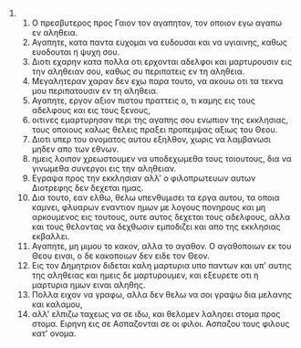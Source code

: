 <ol>
  <li>
    <ol>
      <li>Ο πρεσβυτερος προς Γαιον τον αγαπητον, τον οποιον εγω αγαπω εν αληθεια.</li>
      <li>Αγαπητε, κατα παντα ευχομαι να ευδουσαι και να υγιαινης, καθως ευοδουται η ψυχη σου.</li>
      <li>Διοτι εχαρην κατα πολλα οτι ερχονται αδελφοι και μαρτυρουσιν εις την αληθειαν σου, καθως συ περιπατεις εν τη αληθεια.</li>
      <li>Μεγαλητεραν χαραν δεν εχω παρα τουτο, να ακουω οτι τα τεκνα μου περιπατουσιν εν τη αληθεια.</li>
      <li>Αγαπητε, εργον αξιον πιστου πραττεις ο, τι καμης εις τους αδελφους και εις τους ξενους,</li>
      <li>οιτινες εμαρτυρησαν περι της αγαπης σου ενωπιον της εκκλησιας, τους οποιους καλως θελεις πραξει προπεμψας αξιως του Θεου.</li>
      <li>Διοτι υπερ του ονοματος αυτου εξηλθον, χωρις να λαμβανωσι μηδεν απο των εθνων.</li>
      <li>ημεις λοιπον χρεωστουμεν να υποδεχωμεθα τους τοιουτους, δια να γινωμεθα συνεργοι εις την αληθειαν.</li>
      <li>Εγραψα προς την εκκλησιαν αλλ' ο φιλοπρωτευων αυτων Διοτρεφης δεν δεχεται ημας.</li>
      <li>Δια τουτο, εαν ελθω, θελω υπενθυμισει τα εργα αυτου, τα οποια καμνει, φλυαρων εναντιον ημων με λογους πονηρους και μη αρκουμενος εις τουτους, ουτε αυτος δεχεται τους αδελφους, αλλα και τους θελοντας να δεχθωσιν εμποδιζει και απο της εκκλησιας εκβαλλει.</li>
      <li>Αγαπητε, μη μιμου το κακον, αλλα το αγαθον. Ο αγαθοποιων εκ του Θεου ειναι, ο δε κακοποιων δεν ειδε τον Θεον.</li>
      <li>Εις τον Δημητριον διδεται καλη μαρτυρια υπο παντων και υπ' αυτης της αληθειας και ημεις δε μαρτυρουμεν, και εξευρετε οτι η μαρτυρια ημων ειναι αληθης.</li>
      <li>Πολλα ειχον να γραφω, αλλα δεν θελω να σοι γραψω δια μελανης και καλαμου,</li>
      <li>αλλ' ελπιζω ταχεως να σε ιδω, και θελομεν λαλησει στομα προς στομα. Ειρηνη εις σε Ασπαζονται σε οι φιλοι. Ασπαζου τους φιλους κατ' ονομα.</li>
    </ol>
  </li>
</ol>